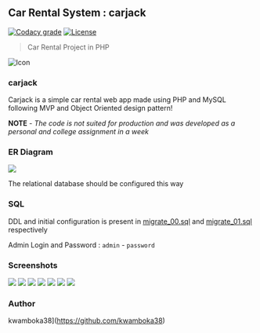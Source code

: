 ## Car Rental System : carjack
[![Codacy grade](https://img.shields.io/codacy/grade/442c898ff2c64dc9956a214bbc9c5b80.svg)]()
[![License](https://img.shields.io/badge/License-Apache%202.0-blue.svg)](https://opensource.org/licenses/Apache-2.0)  
> Car Rental Project in PHP

![Icon](http://res.cloudinary.com/amuroboclub/image/upload/v1488898371/carjack_rvksdf.png)

### carjack
Carjack is a simple car rental web app made using PHP and MySQL following MVP and Object Oriented design pattern!

**NOTE** - *The code is not suited for production and was developed as a personal and college assignment in a week* 

### ER Diagram

![](er_diagram.png)

The relational database should be configured this way

### SQL

DDL and initial configuration is present in [migrate_00.sql](migrate_00.sql) and [migrate_01.sql](migrate_01.sql) respectively

Admin Login and Password : `admin` - `password`

### Screenshots
![](screenshots/ss1.png)
![](screenshots/ss2.png)
![](screenshots/ss3.png)
![](screenshots/ss4.png)
![](screenshots/ss5.png)
![](screenshots/ss6.png)
![](screenshots/ss7.png)


### Author
kwamboka38](https://github.com/kwamboka38)
